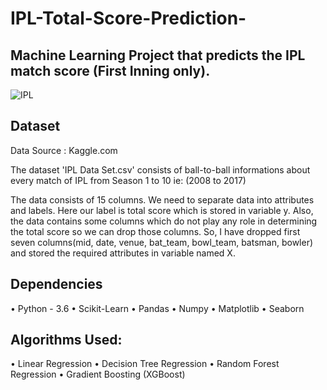 # IPL-Total-Score-Prediction-
## Machine Learning Project that predicts the IPL match score (First Inning only).

![IPL](https://www.google.com/url?sa=i&url=https%3A%2F%2Fwww.cnbctv18.com%2Fhealthcare%2Fipl-2020-suspended-till-further-notice-bcci-says-game-will-commence-when-its-safe-5706651.htm&psig=AOvVaw1GADIv7y-deWUba7e1InTk&ust=1596034951122000&source=images&cd=vfe&ved=0CAIQjRxqFwoTCJC_mNmb8OoCFQAAAAAdAAAAABAD)

## Dataset
Data Source : Kaggle.com

The dataset 'IPL Data Set.csv' consists of ball-to-ball informations about every match of IPL from Season 1 to 10 ie: (2008 to 2017)

The data consists of 15 columns. We need to separate data into attributes and labels. Here our label is total score which is stored in variable y. Also, the data contains some columns which do not play any role in determining the total score so we can drop those columns. So, I have dropped first seven columns(mid, date, venue, bat_team, bowl_team, batsman, bowler) and stored the required attributes in variable named X.

## Dependencies
 • Python - 3.6
 • Scikit-Learn
 • Pandas
 • Numpy
 • Matplotlib
 • Seaborn

## Algorithms Used:
  • Linear Regression
  • Decision Tree Regression
  • Random Forest Regression
  • Gradient Boosting (XGBoost) 
